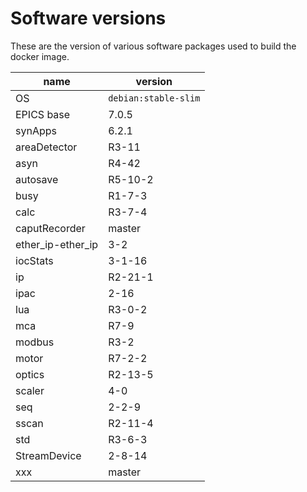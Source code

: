 # Software versions

These are the version of various software packages used to build the docker image.

name | version
--- | ---
OS | `debian:stable-slim`
EPICS base | 7.0.5
synApps | 6.2.1
areaDetector | R3-11
asyn | R4-42
autosave | R5-10-2
busy | R1-7-3
calc | R3-7-4
caputRecorder | master
ether_ip-ether_ip | 3-2
iocStats | 3-1-16
ip | R2-21-1
ipac | 2-16
lua | R3-0-2
mca | R7-9
modbus | R3-2
motor | R7-2-2
optics | R2-13-5
scaler | 4-0
seq | 2-2-9
sscan | R2-11-4
std | R3-6-3
StreamDevice | 2-8-14
xxx | master
